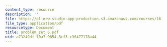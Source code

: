 ```yaml
---
content_type: resource
description: ''
file: https://ol-ocw-studio-app-production.s3.amazonaws.com/courses/16-13-aerodynamics-of-viscous-fluids-fall-2003/a73249df10a798548cf3c36477178a44_problem_set_6.pdf
file_type: application/pdf
resourcetype: Document
title: problem_set_6.pdf
uid: a73249df-10a7-9854-8cf3-c36477178a44
---
```

